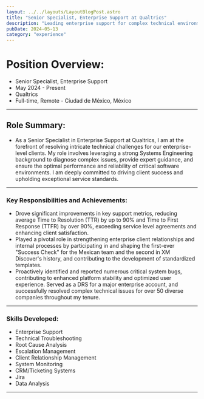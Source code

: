```yaml
---
layout: ../../layouts/LayoutBlogPost.astro
title: "Senior Specialist, Enterprise Support at Qualtrics"
description: "Leading enterprise support for complex technical environments at Qualtrics, focusing on advanced troubleshooting, client satisfaction, and process optimization."
pubDate: 2024-05-13
category: "experience"
---
```


# **Position Overview:**
- Senior Specialist, Enterprise Support
- May 2024 - Present
- Qualtrics
- Full-time, Remote - Ciudad de México, México
---
## **Role Summary:**
- As a Senior Specialist in Enterprise Support at Qualtrics, I am at the forefront of resolving intricate technical challenges for our enterprise-level clients. My role involves leveraging a strong Systems Engineering background to diagnose complex issues, provide expert guidance, and ensure the optimal performance and reliability of critical software environments. I am deeply committed to driving client success and upholding exceptional service standards.
---
### **Key Responsibilities and Achievements:**
- Drove significant improvements in key support metrics, reducing average Time to Resolution (TTR) by up to 90% and Time to First Response (TTFR) by over 90%, exceeding service level agreements and enhancing client satisfaction.
- Played a pivotal role in strengthening enterprise client relationships and internal processes by participating in and shaping the first-ever "Success Check" for the Mexican team and the second in XM Discover's history, and contributing to the development of standardized templates.
- Proactively identified and reported numerous critical system bugs, contributing to enhanced platform stability and optimized user experience. Served as a DRS for a major enterprise account, and successfully resolved complex technical issues for over 50 diverse companies throughout my tenure.
---
### **Skills Developed:**
- Enterprise Support
- Technical Troubleshooting
- Root Cause Analysis
- Escalation Management
- Client Relationship Management
- System Monitoring
- CRM/Ticketing Systems
- Jira
- Data Analysis

---
